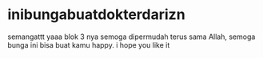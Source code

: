 # inibungabuatdokterdarizn
semangattt yaaa blok 3 nya semoga dipermudah terus sama Allah, semoga bunga ini bisa buat kamu happy. i hope you like it
